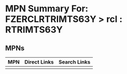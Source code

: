 



# MPN Summary For: FZERCLRTRIMTS63Y > rcl : RTRIMTS63Y

## MPNs
  

|MPN|Direct Links|Search Links|
| :--- | :--- | :--- |
||||

